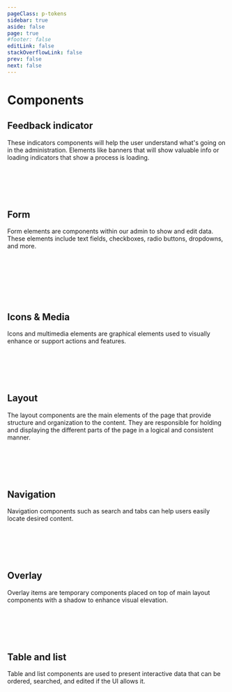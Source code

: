 ```yaml
---
pageClass: p-tokens
sidebar: true
aside: false
page: true
#footer: false
editLink: false
stackOverflowLink: false
prev: false
next: false
---
```


<script setup>
import ComponentThumbnail from '../components/meteor-components/ComponentThumbnail.vue'
</script>

# Components

## Feedback indicator

These indicators components will help the user understand what's going on in the administration. Elements like banners that will show valuable info or loading indicators that show a process is loading.

<div class="thumb-list">
    <ComponentThumbnail name="banner" section="feedback-indicator">
        <template v-slot:header>Banner</template>
        <template v-slot:text>Banners provide contextual feedback messages.</template>
    </ComponentThumbnail>
    <ComponentThumbnail name="loader" section="feedback-indicator">
        <template v-slot:header>Loader</template>
        <template v-slot:text>Loaders indicate ongoing processes.</template>
    </ComponentThumbnail>
    <ComponentThumbnail name="progress-bar" section="feedback-indicator">
        <template v-slot:header>Progress Bar</template>
        <template v-slot:text>Progress bars show task completion progress.</template>
    </ComponentThumbnail>
</div>

## Form

Form elements are components within our admin to show and edit data. These elements include text fields, checkboxes, radio buttons, dropdowns, and more.

<div class="thumb-list">
    <ComponentThumbnail name="button" section="form">
        <template v-slot:header>Button</template>
        <template v-slot:text>Buttons trigger actions.</template>
    </ComponentThumbnail>
    <ComponentThumbnail name="checkbox" section="form">
        <template v-slot:header>Checkbox</template>
        <template v-slot:text>Checkboxes allow multiple selections.</template>
    </ComponentThumbnail>
    <ComponentThumbnail name="colorpicker" section="form">
        <template v-slot:header>Color Picker</template>
        <template v-slot:text>Select colors easily.</template>
    </ComponentThumbnail>
    <ComponentThumbnail name="datepicker" section="form">
        <template v-slot:header>Date Picker</template>
        <template v-slot:text>Select dates efficiently.</template>
    </ComponentThumbnail>
    <ComponentThumbnail name="text-field" section="form">
        <template v-slot:header>Text Field</template>
        <template v-slot:text>Enter text inputs.</template>
    </ComponentThumbnail>
</div>

## Icons & Media

Icons and multimedia elements are graphical elements used to visually enhance or support actions and features.

<div class="thumb-list">
    <ComponentThumbnail name="icon" section="icons">
        <template v-slot:header>Icon</template>
        <template v-slot:text>Graphical representations of actions.</template>
    </ComponentThumbnail>
</div>

## Layout

The layout components are the main elements of the page that provide structure and organization to the content. They are responsible for holding and displaying the different parts of the page in a logical and consistent manner.

<div class="thumb-list">
    <ComponentThumbnail name="card" section="layout">
        <template v-slot:header>Card</template>
        <template v-slot:text>Encapsulates content in a structured way.</template>
    </ComponentThumbnail>
</div>

## Navigation

Navigation components such as search and tabs can help users easily locate desired content.

<div class="thumb-list">
    <ComponentThumbnail name="search" section="navigation">
        <template v-slot:header>Search</template>
        <template v-slot:text>Allows users to find information quickly.</template>
    </ComponentThumbnail>
    <ComponentThumbnail name="tabs" section="navigation">
        <template v-slot:header>Tabs</template>
        <template v-slot:text>Organize content into sections.</template>
    </ComponentThumbnail>
</div>

## Overlay

Overlay items are temporary components placed on top of main layout components with a shadow to enhance visual elevation.

<div class="thumb-list">
    <ComponentThumbnail name="popover" section="overlay">
        <template v-slot:header>Popover</template>
        <template v-slot:text>Popovers allow users to access a list of temporary choices or actions.</template>
    </ComponentThumbnail>
</div>

## Table and list

Table and list components are used to present interactive data that can be ordered, searched, and edited if the UI allows it.

<div class="thumb-list">
    <ComponentThumbnail name="pagination" section="table-list">
        <template v-slot:header>Pagination</template>
        <template v-slot:text>Paginations are used to split the listed data into sections for better performance.</template>
    </ComponentThumbnail>
</div>

<style lang="css">
.thumb-list {
    display: grid;
    grid-template-columns: repeat(3, 1fr);
    gap: 2rem;
    width: 100%;
    padding-top: 1rem;
    margin-bottom: 5rem;
}

@media (max-width: 900px) {
    .thumb-list {
        grid-template-columns: repeat(1, 1fr);
        gap: 1rem;
    }
}
</style>
